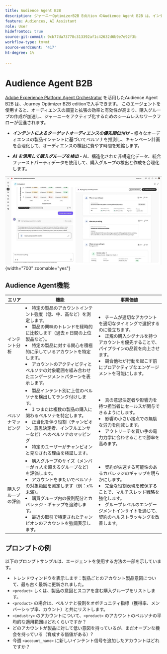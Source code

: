 ```yaml
---
title: Audience Agent B2B
description: ジャーニーOptimizerB2B Edition のAudience Agent B2B は、インテント分析とペルソナマッピングを使用して、購入グループを作成し、B2B マーケティングワークフローを高速化します。
feature: Audiences, AI Assistant
role: User
hidefromtoc: true
source-git-commit: 9cb77da73778c313392af1c42632d6b9e7e92f3b
workflow-type: tm+mt
source-wordcount: '417'
ht-degree: 1%

---
```


# Audience Agent B2B

[Adobe Experience Platform Agent Orchestrator](https://experienceleague.adobe.com/ja/docs/experience-cloud-ai/experience-cloud-ai/agents/agent-orchestrator) を活用したAudience Agent B2B は、Journey Optimizer B2B editionで入手できます。 このエージェントを使用すると、オーディエンスの調査と拡張の効率と有効性が高まり、購入グループの作成が加速し、ジャーニーをアクティブ化するためのシームレスなワークフローが促進されます。

* **_インテントによるターゲットオーディエンスの優先順位付け_** – 様々なオーディエンスの製品インテントに基づいてペルソナを推測し、キャンペーン計画を合理化して、オーディエンスの検証に費やす時間を短縮します。

* **_AI を活用して購入グループを検出_** - AI、構造化された非構造化データ、統合ファーストパーティデータを使用して、購入グループの検出と作成を合理化します。

![Audience Agent B2B （フルページモード） ](./assets/audience-agent-full.png){width="700" zoomable="yes"}

## Audience Agent機能

| エリア | 機能 | 事業価値 |
| ---- | ------------ | -------------- |
| インテント分析 | <li> 特定の製品のアカウントインテント強度（低、中、高など）を測定します。 <li>製品の興味のトレンドを経時的に比較します（過去 _n_ 日間の上位製品など）。 <li>特定の製品に対する関心を積極的に示しているアカウントを特定します。 <li>アカウントのアクティビティとペルソナの対象範囲を組み合わせたエンゲージメントパターンを表示します。 | <li>チームが適切なアカウントを適切なタイミングで選択するのに役立ちます。 <li>正規の購入シグナルを持つアカウントを優先することで、パイプラインの品質を向上させます。 <li>競合他社が行動を起こす前にプロアクティブなエンゲージメントを可能にします。 |
| ペルソナマッピング | <li>製品インテント別に上位のペルソナを検出してランク付けします。 <li>1 つまたは複数の製品の購入に関わるペルソナを特定します。 <li>正当化を伴う役割（チャンピオン、意思決定者、インフルエンサーなど）へのペルソナのマッピング <li>特定のユーザーがチャンピオンと見なされる理由を検証します。 | <li>真の意思決定者や影響力を持つ担当者にセールスが関与できるようにします。 <li>影響の小さい接点での無駄な労力を削減します。 <li>アウトリーチを買い手の電力力学に合わせることで勝率を高めます。 |
| 購入グループの評価 | <li>購入グループのサイズ（メンバーが n 人を超えるグループなど）を評価します。 <li>アカウントをまたいでペルソナの対象範囲を測定します（例：x% 未満）。 <li>購買グループ内の役割配分とカバレッジ・ギャップを追跡します。 <li>最近の取引で特定されたチャンピオンのアカウントを強調表示します。 | <li>契約が失速する可能性のあるカバレッジのギャップを明らかにします。 <li>完全な役割表現を確保することで、マルチスレッド戦略を強化します。 <li>グループレベルのエンゲージメントインサイトを通じて、契約のヘルストラッキングを改善します。 |

## プロンプトの例

以下のプロンプトサンプルは、エージェントを使用する方法の一部を示しています。

* トレンドウィンドウを表示します：製品ごとのアカウント製品意図について、最も古く最新に更新されました。
* `<product>` しくは、製品の意図とスコアを含む購入グループをリストします。
* `<product>` の場合は、ペルソナと役割をオポチュニティ指標（獲得率、メンバーシップ率、カウント）と共にリストします。
* `<industry>` のアカウントについて、`<product>` のアカウントのペルソナの平均的な適用範囲はどれくらいですか？
* どのアカウントが製品に対して低い意図を持っているが、まだオープンな機会を持っている（育成する価値がある）?
* 今週 `<account_name>` に新しいインテント信号を追加したアカウントはどれですか？
